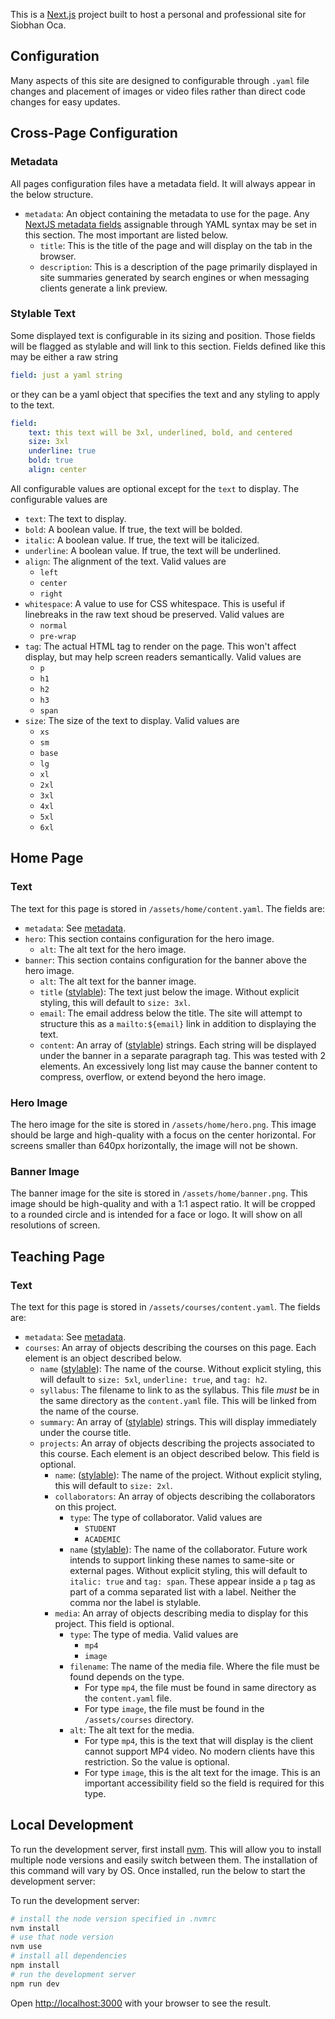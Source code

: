 This is a [Next.js](https://nextjs.org) project built to host a personal and professional site for Siobhan Oca.

## Configuration

Many aspects of this site are designed to configurable through `.yaml` file changes and placement of images or video files rather than direct code changes for easy updates.

## Cross-Page Configuration

### Metadata

All pages configuration files have a metadata field. It will always appear in the below structure.

- `metadata`: An object containing the metadata to use for the page. Any [NextJS metadata fields](https://nextjs.org/docs/app/api-reference/functions/generate-metadata#metadata-fields) assignable through YAML syntax may be set in this section. The most important are listed below.
    - `title`: This is the title of the page and will display on the tab in the browser.
    - `description`: This is a description of the page primarily displayed in site summaries generated by search engines or when messaging clients generate a link preview.

### Stylable Text

Some displayed text is configurable in its sizing and position. Those fields will be flagged as stylable and will link to this section. Fields defined like this may be either a raw string
```yaml
field: just a yaml string
```
or they can be a yaml object that specifies the text and any styling to apply to the text.
```yaml
field:
    text: this text will be 3xl, underlined, bold, and centered
    size: 3xl
    underline: true
    bold: true
    align: center
``` 

All configurable values are optional except for the `text` to display. The configurable values are
- `text`: The text to display.
- `bold`: A boolean value. If true, the text will be bolded.
- `italic`: A boolean value. If true, the text will be italicized.
- `underline`: A boolean value. If true, the text will be underlined.
- `align`: The alignment of the text. Valid values are
    - `left`
    - `center`
    - `right`
- `whitespace`: A value to use for CSS whitespace. This is useful if linebreaks in the raw text shoud be preserved. Valid values are
    - `normal`
    - `pre-wrap`
- `tag`: The actual HTML tag to render on the page. This won't affect display, but may help screen readers semantically. Valid values are
    - `p`
    - `h1`
    - `h2`
    - `h3`
    - `span`
- `size`: The size of the text to display. Valid values are
    - `xs`
    - `sm`
    - `base`
    - `lg`
    - `xl`
    - `2xl`
    - `3xl`
    - `4xl`
    - `5xl`
    - `6xl`

## Home Page

### Text

The text for this page is stored in `/assets/home/content.yaml`. The fields are:
- `metadata`: See [metadata](#metadata).
- `hero`: This section contains configuration for the hero image.
    - `alt`: The alt text for the hero image.
- `banner`: This section contains configuration for the banner above the hero image.
    - `alt`: The alt text for the banner image.
    - `title` ([stylable](#stylable-text)): The text just below the image. Without explicit styling, this will default to `size: 3xl`.
    - `email`: The email address below the title. The site will attempt to structure this as a `mailto:${email}` link in addition to displaying the text.
    - `content`: An array of ([stylable](#stylable-text)) strings. Each string will be displayed under the banner in a separate paragraph tag. This was tested with 2 elements. An excessively long list may cause the banner content to compress, overflow, or extend beyond the hero image.

### Hero Image

The hero image for the site is stored in `/assets/home/hero.png`. This image should be large and high-quality with a focus on the center horizontal.
For screens smaller than 640px horizontally, the image will not be shown.

### Banner Image

The banner image for the site is stored in `/assets/home/banner.png`. This image should be high-quality and with a 1:1 aspect ratio. It will be cropped to a rounded circle and is intended for a face or logo. It will show on all resolutions of screen.

## Teaching Page

### Text

The text for this page is stored in `/assets/courses/content.yaml`. The fields are:
- `metadata`: See [metadata](#metadata).
- `courses`: An array of objects describing the courses on this page. Each element is an object described below.
    - `name` ([stylable](#stylable-text)): The name of the course. Without explicit styling, this will default to `size: 5xl`, `underline: true`, and `tag: h2`.
    - `syllabus`: The filename to link to as the syllabus. This file _must_ be in the same directory as the `content.yaml` file. This will be linked from the name of the course.
    - `summary`: An array of ([stylable](#stylable-text)) strings. This will display immediately under the course title.
    - `projects`: An array of objects describing the projects associated to this course. Each element is an object described below. This field is optional.
        - `name`: ([stylable](#stylable-text)): The name of the project. Without explicit styling, this will default to `size: 2xl`.
        - `collaborators`: An array of objects describing the collaborators on this project.
            - `type`: The type of collaborator. Valid values are
                - `STUDENT`
                - `ACADEMIC`
            - `name` ([stylable](#stylable-text)): The name of the collaborator. Future work intends to support linking these names to same-site or external pages. Without explicit styling, this will default to `italic: true` and `tag: span`. These appear inside a `p` tag as part of a comma separated list with a label. Neither the comma nor the label is stylable.
        - `media`: An array of objects describing media to display for this project. This field is optional.
            - `type`: The type of media. Valid values are
                - `mp4`
                - `image`
            - `filename`: The name of the media file. Where the file must be found depends on the type.
                - For type `mp4`, the file must be found in same directory as the `content.yaml` file.
                - For type `image`, the file must be found in the `/assets/courses` directory.
            - `alt`: The alt text for the media.
                - For type `mp4`, this is the text that will display is the client cannot support MP4 video. No modern clients have this restriction. So the value is optional.
                - For type `image`, this is the alt text for the image. This is an important accessibility field so the field is required for this type.


## Local Development

To run the development server, first install [nvm](https://github.com/nvm-sh/nvm). This will allow you to install multiple node versions and easily switch between them. The installation of this command will vary by OS. Once installed, run the below to start the development server:

To run the development server:

```bash
# install the node version specified in .nvmrc
nvm install
# use that node version
nvm use
# install all dependencies
npm install
# run the development server
npm run dev
```

Open [http://localhost:3000](http://localhost:3000) with your browser to see the result.